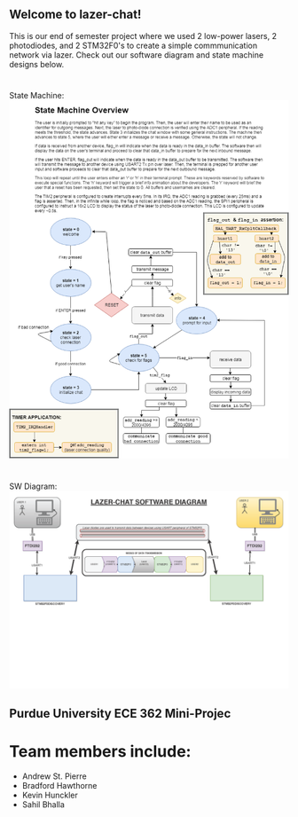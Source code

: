## Welcome to lazer-chat!
This is our end of semester project where we used 2 low-power lasers, 2 photodiodes, and 2 STM32F0's to create a simple commmunication network via lazer. Check out our software diagram and state machine designs below.
#
State Machine: 
![alt text][sm]

[sm]: https://github.com/astpierre/ece362_lazer_chat/blob/lazer-messenger-master/state_machine.png "Lazer-Chat State Machine"
#
SW Diagram: 
![alt text][sd]

[sd]: https://github.com/astpierre/ece362_lazer_chat/blob/lazer-messenger-master/software_diagram.png "Lazer-Chat Software Diagram"
## Purdue University ECE 362 Mini-Projec
# Team members include:
- Andrew St. Pierre
- Bradford Hawthorne
- Kevin Hunckler
- Sahil Bhalla
